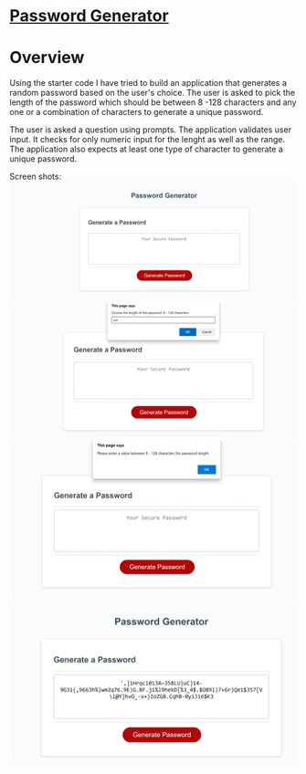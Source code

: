 # [Password Generator](https://chaitra-srinivas.github.io/HW03-Password-Generator/)
# Overview

Using the starter code I have tried to build an application that generates a random password based on the user's choice. The user is asked to pick the length of the password which should be between 8 -128 characters and any one or a combination of characters to generate a unique password. 

The user is asked a question using prompts. The application validates user input. It checks for only numeric input for the lenght as well as the range. The application also expects at least one type of character to generate a unique password.


Screen shots:
![Main page.](./assets/Screenshots/MainPage.png)
![validations.](./assets/Screenshots/validations.png)
![validations.](./assets/Screenshots/validations1.png)
![Password generated](./assets/Screenshots/generatedPassword.png)
